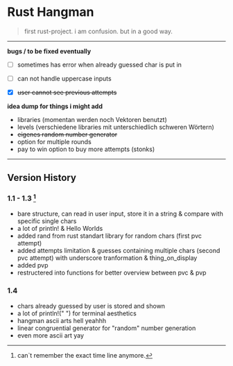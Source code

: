 # Rust Hangman
> first rust-project. i am confusion. but in a good way.

________________________________________________________________________

**bugs / to be fixed eventually**

- [ ] sometimes has error when already guessed char is put in
- [ ] can not handle uppercase inputs
- [x] ~~user cannot see previous attempts~~


**idea dump for things i might add**

- libraries (momentan werden noch Vektoren benutzt)
- levels (verschiedene libraries mit unterschiedlich schweren Wörtern)
- ~~eigenes random number generator~~ 
- option for multiple rounds 
- pay to win option to buy more attempts (stonks)

________________________________________________________________________

## Version History

### 1.1 - 1.3 [^1]

- bare structure, can read in user input, store it in a string & compare with specific single chars
- a lot of println! & Hello Worlds
- added rand from rust standart library for random chars (first pvc attempt)
- added attempts limitation & guesses containing multiple chars (second pvc attempt) with underscore tranformation & thing_on_display
- added pvp
- restructered into functions for better overview between pvc & pvp

### 1.4 

- chars already guessed by user is stored and shown
- a lot of println!(" ") for terminal aesthetics
- hangman ascii arts hell yeahhh
- linear congruential generator for "random" number generation
- even more ascii art yay

[^1]: can`t remember the exact time line anymore.
